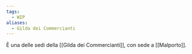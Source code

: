 ```yaml
---
tags:
  - WIP
aliases:
  - Gilda dei Commercianti
---
```

È una delle sedi della [[Gilda dei Commercianti]], con sede a [[Malporto]]. 